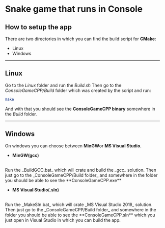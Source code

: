 # Snake game that runs in **Console**

## How to setup the app

There are two directories in which you can find the build script for **CMake**:
- Linux
- Windows
---
## **Linux**

Go to the _Linux_ folder and run the _Build.sh_
Then go to the _ConsoleGameCPP/Build_ folder which was created by the script and run:
```sh
make 
```
And with that you should see the **ConsoleGameCPP binary** somewhere in the _Build_ folder.

---
## **Windows**

On windows you can choose between **MinGW**or **MS Visual Studio**.

- **MinGW(gcc)**
<br>
Run the _BuildGCC.bat_ which will crate and build the _gcc_ solution.
Then just go to the _ConsoleGameCPP/Build folder_ and somewhere in the folder you should be able to see the **ConsoleGameCPP.exe**

- **MS Visual Studio(.sln)**
<br>
 Run the _MakeSln.bat_ which will crate _MS Visual Studio 2019_ solution.
Then just go to the _ConsoleGameCPP/Build folder_ and somewhere in the folder you should be able to see the **ConsoleGameCPP.sln** which you just open in Visual Studio in which you can build the app. 









